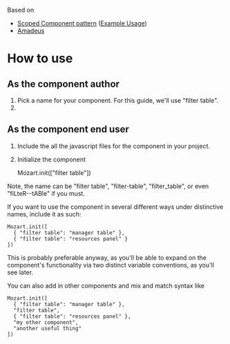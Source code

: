 Based on
 - [Scoped Component pattern](https://gist.github.com/adamjgrant/599530dab67db17c5b2d) ([Example Usage](http://codepen.io/ajkochanowicz/pen/pyeqpO))
 - [Amadeus](http://getkickstart.com/amadeus/)

# How to use

## As the component author

1. Pick a name for your component. For this guide, we'll use "filter table".
2.

## As the component end user

1. Include the all the javascript files for the component in your project.
2. Initialize the component

    Mozart.init(["filter table"])

Note, the name can be "filter table", "filter-table", "filter_table", or even
"fiLteR--tABle" if you must.

If you want to use the component in several different ways under distinctive names,
include it as such:

    Mozart.init([
      { "filter table": "manager table" },
      { "filter table": "resources panel" }
    ])

This is probably preferable anyway, as you'll be able to expand on the component's
functionality via two distinct variable conventions, as you'll see later.

You can also add in other components and mix and match syntax like

    Mozart.init([
      { "filter table": "manager table" },
      "filter table",
      { "filter table": "resources panel" },
      "my other component",
      "another useful thing"
    ])
